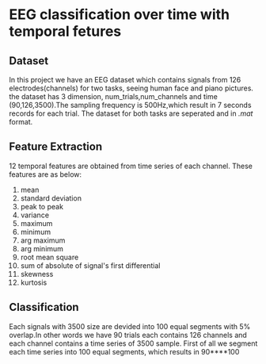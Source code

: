 # EEG classification over time with temporal fetures
## Dataset
In this project we have an EEG dataset which contains signals from 126 electrodes(channels) for two tasks, seeing human face and piano pictures. the dataset has 3 dimension, num_trials,num_channels and time (90,126,3500).The sampling frequency is 500Hz,which result in 7 seconds records for each trial. The dataset for both tasks are seperated and in *.mat* format. 
## Feature Extraction
12 temporal features are obtained from time series of each channel. These features are as below: 
1. mean
2. standard deviation
3. peak to peak 
4. variance
5. maximum
6. minimum
7. arg maximum
8. arg minimum
9. root mean square
10. sum of absolute of signal's first differential
11. skewness
12. kurtosis 
## Classification
Each signals with 3500 size are devided into 100 equal segments with 5% overlap.In other words we have 90 trials each contains 126 channels and each channel contains a time series of 3500 sample. First of all we segment each time series into 100 equal segments, which results in 90****100
